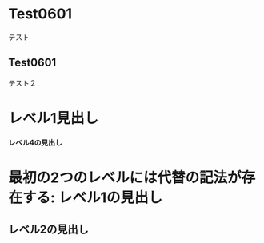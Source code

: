 # Test0601
テスト
## Test0601
テスト２

# レベル1見出し

#### レベル4の見出し

最初の2つのレベルには代替の記法が存在する:
レベル1の見出し
===============
レベル2の見出し
---------------
